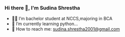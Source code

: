 ### Hi there 👋, I'm Sudina Shrestha

- 👨‍🎓 I’m bachelor student at NCCS,majoring in BCA
- 🌱 I’m currently learning python...
- 📧 How to reach me: sudina.shrestha2001@gmail.com



